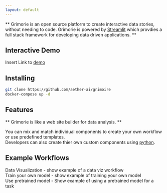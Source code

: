 ```yaml
---
layout: default
---
```


** Grimorie is an open source platform to create interactive data stories, without needing to code.
Grimorie is powered by [Streamlit](https://www.streamlit.io/) which provdies a full stack framework for developing data driven applications. **

## Interactive Demo
Insert Link to [demo](#)


## Installing
```bash
git clone https://github.com/aether-ai/grimoire
docker-compose up -d
```

## Features 
** Grimorie is like a web site builder for data analysis. **

You can mix and match individual components to create your own workflow or use predefined templates.   
Developers can also create thier own custom components using [python](#).

## Example Workflows
Data Visualization - show example of a data viz workflow  
Train your own model - show example of training your own model  
Use pretrained model - Show example of using a pretrained model for a task  
